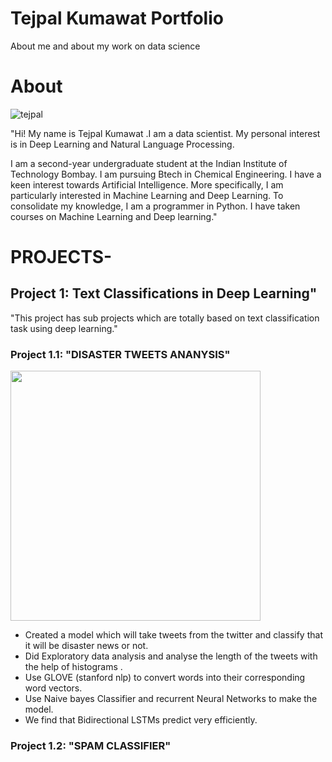 # Tejpal Kumawat Portfolio

About me and about my work on data science

# About
 ![tejpal](https://github.com/tejpal123456789/tejpal-data-science-portfolio/blob/main/images/tejpal.png)

"Hi! My name is Tejpal Kumawat .I am a data scientist. My personal interest is in Deep Learning and Natural Language Processing.

I am a second-year undergraduate student at the Indian Institute of Technology Bombay. I am pursuing  Btech in Chemical Engineering.
I have a keen interest towards Artificial Intelligence. More specifically, I am particularly interested in Machine Learning and Deep Learning.
To consolidate my knowledge, I am a programmer in Python. I have taken courses on Machine Learning and Deep learning."

# PROJECTS-

## Project 1:  Text Classifications in Deep Learning"
"This project has sub projects which are totally based on text classification task using deep learning."

### Project 1.1: "DISASTER TWEETS ANANYSIS"
<img src ="https://github.com/tejpal123456789/tejpal-data-science-portfolio/blob/main/images/disaster1.jpg" width ="400" />

* Created a model which will take tweets from the twitter and classify that it will be disaster news or not.
* Did Exploratory data analysis and analyse the length of the tweets with the help of histograms .
* Use GLOVE (stanford nlp) to convert words into their corresponding word vectors.
* Use Naive bayes Classifier and recurrent Neural Networks to make the model.
* We find that Bidirectional LSTMs predict very efficiently.

### Project 1.2: "SPAM CLASSIFIER"
![]()




